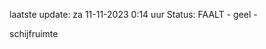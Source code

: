 laatste update: 
za 11-11-2023  0:14   uur 
Status: FAALT - geel - 
<div class="service Y">schijfruimte</div>